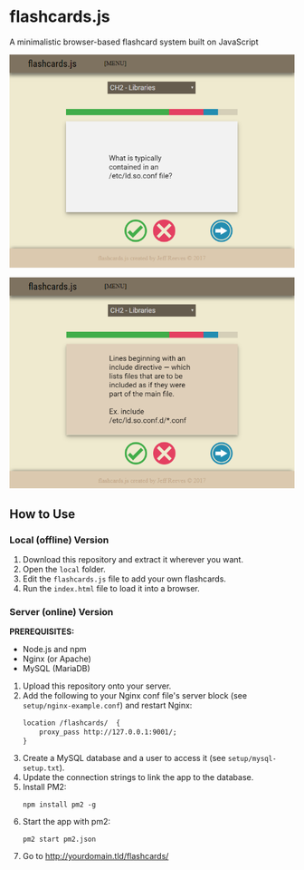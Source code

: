 # flashcards.js
A minimalistic browser-based flashcard system built on JavaScript

![Screenshot](https://raw.githubusercontent.com/JeffReeves/flashcards.js/master/screenshot.png)

![Screenshot_2](https://raw.githubusercontent.com/JeffReeves/flashcards.js/master/screenshot_back.png)

## How to Use

### Local (offline) Version

1. Download this repository and extract it wherever you want.
2. Open the `local` folder.
3. Edit the `flashcards.js` file to add your own flashcards.
4. Run the `index.html` file to load it into a browser.

### Server (online) Version

**PREREQUISITES:**
- Node.js and npm
- Nginx (or Apache)
- MySQL (MariaDB)

1. Upload this repository onto your server.
2. Add the following to your Nginx conf file's server block (see `setup/nginx-example.conf`) and restart Nginx:
    ```
    location /flashcards/  {
        proxy_pass http://127.0.0.1:9001/;
    }
    ```
3. Create a MySQL database and a user to access it (see `setup/mysql-setup.txt`).
4. Update the connection strings to link the app to the database.
5. Install PM2:
    ``` 
    npm install pm2 -g
    ```
6. Start the app with pm2:
    ```
    pm2 start pm2.json
    ```
7. Go to http://yourdomain.tld/flashcards/